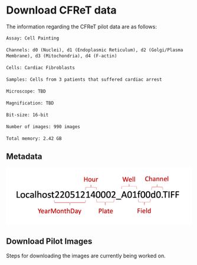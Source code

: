 # Download CFReT data

The information regarding the CFReT pilot data are as follows:

```
Assay: Cell Painting

Channels: d0 (Nuclei), d1 (Endoplasmic Reticulum), d2 (Golgi/Plasma Membrane), d3 (Mitochondria), d4 (F-actin)

Cells: Cardiac Fibroblasts

Samples: Cells from 3 patients that suffered cardiac arrest

Microscope: TBD

Magnification: TBD

Bit-size: 16-bit

Number of images: 990 images

Total memory: 2.42 GB
```

## Metadata

![CFReT_metadata.png](example_figs/CFReT_metadata.png)

## Download Pilot Images

Steps for downloading the images are currently being worked on.

